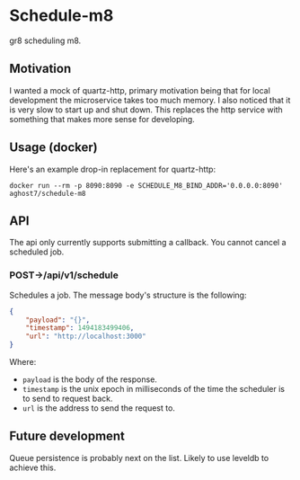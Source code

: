 # Schedule-m8
gr8 scheduling m8.

## Motivation
I wanted a mock of quartz-http, primary motivation being that for
local development the microservice takes too much memory. I also
noticed that it is very slow to start up and shut down. This replaces
the http service with something that makes more sense for developing.

## Usage (docker)
Here's an example drop-in replacement for quartz-http:
```
docker run --rm -p 8090:8090 -e SCHEDULE_M8_BIND_ADDR='0.0.0.0:8090' aghost7/schedule-m8
```

## API
The api only currently supports submitting a callback. You cannot
cancel a scheduled job.

### POST->/api/v1/schedule
Schedules a job. The message body's structure is the following:

```json
{
	"payload": "{}",
	"timestamp": 1494183499406,
	"url": "http://localhost:3000"
}
```

Where:
- `payload` is the body of the response.
- `timestamp` is the unix epoch in milliseconds of the time the scheduler
is to send to request back.
- `url` is the address to send the request to.

## Future development
Queue persistence is probably next on the list. Likely to use leveldb
to achieve this.
